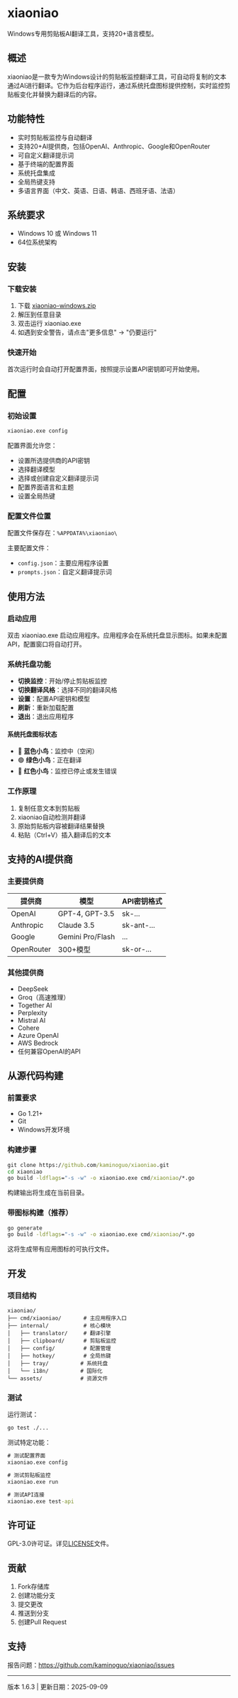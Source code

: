 # xiaoniao

Windows专用剪贴板AI翻译工具，支持20+语言模型。

## 概述

xiaoniao是一款专为Windows设计的剪贴板监控翻译工具，可自动将复制的文本通过AI进行翻译。它作为后台程序运行，通过系统托盘图标提供控制，实时监控剪贴板变化并替换为翻译后的内容。

## 功能特性

- 实时剪贴板监控与自动翻译
- 支持20+AI提供商，包括OpenAI、Anthropic、Google和OpenRouter
- 可自定义翻译提示词
- 基于终端的配置界面
- 系统托盘集成
- 全局热键支持
- 多语言界面（中文、英语、日语、韩语、西班牙语、法语）

## 系统要求

- Windows 10 或 Windows 11
- 64位系统架构

## 安装

### 下载安装

1. 下载 [xiaoniao-windows.zip](https://github.com/kaminoguo/xiaoniao/releases/latest/download/xiaoniao-windows.zip)
2. 解压到任意目录
3. 双击运行 xiaoniao.exe
4. 如遇到安全警告，请点击"更多信息" → "仍要运行"

### 快速开始

首次运行时会自动打开配置界面，按照提示设置API密钥即可开始使用。

## 配置

### 初始设置

```cmd
xiaoniao.exe config
```

配置界面允许您：
- 设置所选提供商的API密钥
- 选择翻译模型
- 选择或创建自定义翻译提示词
- 配置界面语言和主题
- 设置全局热键

### 配置文件位置

配置文件保存在：`%APPDATA%\xiaoniao\`

主要配置文件：
- `config.json`：主要应用程序设置
- `prompts.json`：自定义翻译提示词

## 使用方法

### 启动应用

双击 xiaoniao.exe 启动应用程序。应用程序会在系统托盘显示图标。如果未配置API，配置窗口将自动打开。

### 系统托盘功能

- **切换监控**：开始/停止剪贴板监控
- **切换翻译风格**：选择不同的翻译风格
- **设置**：配置API密钥和模型
- **刷新**：重新加载配置
- **退出**：退出应用程序

#### 系统托盘图标状态
- 🔵 **蓝色小鸟**：监控中（空闲）
- 🟢 **绿色小鸟**：正在翻译
- 🔴 **红色小鸟**：监控已停止或发生错误

### 工作原理

1. 复制任意文本到剪贴板
2. xiaoniao自动检测并翻译
3. 原始剪贴板内容被翻译结果替换
4. 粘贴（Ctrl+V）插入翻译后的文本

## 支持的AI提供商

### 主要提供商

| 提供商 | 模型 | API密钥格式 |
|--------|------|-------------|
| OpenAI | GPT-4, GPT-3.5 | sk-... |
| Anthropic | Claude 3.5 | sk-ant-... |
| Google | Gemini Pro/Flash | ... |
| OpenRouter | 300+模型 | sk-or-... |

### 其他提供商

- DeepSeek
- Groq（高速推理）
- Together AI
- Perplexity
- Mistral AI
- Cohere
- Azure OpenAI
- AWS Bedrock
- 任何兼容OpenAI的API

## 从源代码构建

### 前置要求

- Go 1.21+
- Git
- Windows开发环境

### 构建步骤

```cmd
git clone https://github.com/kaminoguo/xiaoniao.git
cd xiaoniao
go build -ldflags="-s -w" -o xiaoniao.exe cmd/xiaoniao/*.go
```

构建输出将生成在当前目录。

### 带图标构建（推荐）

```cmd
go generate
go build -ldflags="-s -w" -o xiaoniao.exe cmd/xiaoniao/*.go
```

这将生成带有应用图标的可执行文件。

## 开发

### 项目结构

```
xiaoniao/
├── cmd/xiaoniao/       # 主应用程序入口
├── internal/           # 核心模块
│   ├── translator/     # 翻译引擎
│   ├── clipboard/      # 剪贴板监控
│   ├── config/         # 配置管理
│   ├── hotkey/         # 全局热键
│   ├── tray/          # 系统托盘
│   └── i18n/          # 国际化
└── assets/            # 资源文件
```

### 测试

运行测试：
```cmd
go test ./...
```

测试特定功能：
```cmd
# 测试配置界面
xiaoniao.exe config

# 测试剪贴板监控
xiaoniao.exe run

# 测试API连接
xiaoniao.exe test-api
```

## 许可证

GPL-3.0许可证。详见[LICENSE](LICENSE)文件。

## 贡献

1. Fork存储库
2. 创建功能分支
3. 提交更改
4. 推送到分支
5. 创建Pull Request

## 支持

报告问题：https://github.com/kaminoguo/xiaoniao/issues

---

版本 1.6.3 | 更新日期：2025-09-09